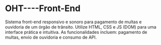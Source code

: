 # OHT----Front-End
Sistema front-end responsivo e sonoro para pagamento de multas e ouvidoria de um órgão de trânsito. Utilize HTML, CSS e JS (DOM) para uma interface prática e intuitiva. As funcionalidades incluem: pagamento de multas, envio de ouvidoria e  consumo de API.
